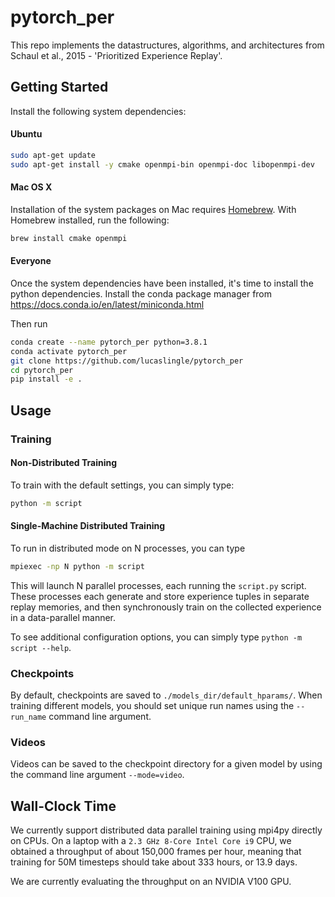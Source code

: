 # pytorch_per
This repo implements the datastructures, algorithms, and architectures from Schaul et al., 2015 - 'Prioritized Experience Replay'.

## Getting Started

Install the following system dependencies:
#### Ubuntu     
```bash
sudo apt-get update
sudo apt-get install -y cmake openmpi-bin openmpi-doc libopenmpi-dev
```

#### Mac OS X
Installation of the system packages on Mac requires [Homebrew](https://brew.sh). With Homebrew installed, run the following:
```bash
brew install cmake openmpi
```

#### Everyone
Once the system dependencies have been installed, it's time to install the python dependencies. 
Install the conda package manager from https://docs.conda.io/en/latest/miniconda.html

Then run
```bash
conda create --name pytorch_per python=3.8.1
conda activate pytorch_per
git clone https://github.com/lucaslingle/pytorch_per
cd pytorch_per
pip install -e .
```

## Usage

### Training

#### Non-Distributed Training
To train with the default settings, you can simply type:
```bash
python -m script
```

#### Single-Machine Distributed Training
To run in distributed mode on N processes, you can type
```bash
mpiexec -np N python -m script
```
This will launch N parallel processes, each running the ```script.py``` script. These processes each generate and store experience tuples in separate replay memories, and then synchronously train on the collected experience in a data-parallel manner. 

To see additional configuration options, you can simply type ```python -m script --help```. 

### Checkpoints
By default, checkpoints are saved to ```./models_dir/default_hparams/```. 
When training different models, you should set unique run names using the 
```--run_name``` command line argument.

### Videos
Videos can be saved to the checkpoint directory for a given model by using the command line argument ```--mode=video```.

## Wall-Clock Time
We currently support distributed data parallel training using mpi4py directly on CPUs. On a laptop with a ```2.3 GHz 8-Core Intel Core i9``` CPU, we obtained a throughput of about 150,000 frames per hour, meaning that training for 50M timesteps should take about 333 hours, or 13.9 days.

We are currently evaluating the throughput on an NVIDIA V100 GPU. 
